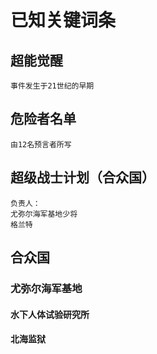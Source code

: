 # 已知关键词条

## 超能觉醒
    事件发生于21世纪的早期

## 危险者名单

    由12名预言者所写

## 超级战士计划（合众国）

    负责人：
    尤弥尔海军基地少将
    格兰特

## 合众国

### 尤弥尔海军基地

#### 水下人体试验研究所

#### 北海监狱